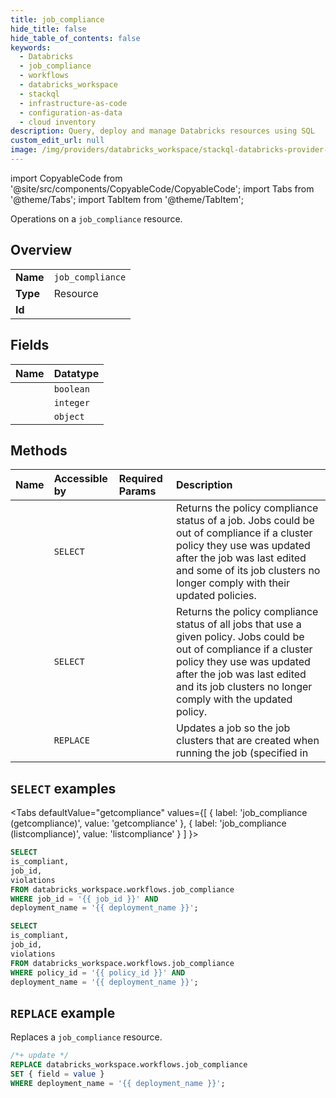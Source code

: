 ```yaml
---
title: job_compliance
hide_title: false
hide_table_of_contents: false
keywords:
  - Databricks
  - job_compliance
  - workflows
  - databricks_workspace
  - stackql
  - infrastructure-as-code
  - configuration-as-data
  - cloud inventory
description: Query, deploy and manage Databricks resources using SQL
custom_edit_url: null
image: /img/providers/databricks_workspace/stackql-databricks-provider-featured-image.png
---
```


import CopyableCode from '@site/src/components/CopyableCode/CopyableCode';
import Tabs from '@theme/Tabs';
import TabItem from '@theme/TabItem';

Operations on a <code>job_compliance</code> resource.  

## Overview
<table><tbody>
<tr><td><b>Name</b></td><td><code>job_compliance</code></td></tr>
<tr><td><b>Type</b></td><td>Resource</td></tr>
<tr><td><b>Id</b></td><td><CopyableCode code="databricks_workspace.workflows.job_compliance" /></td></tr>
</tbody></table>

## Fields
| Name | Datatype |
|:-----|:---------|
| <CopyableCode code="is_compliant" /> | `boolean` |
| <CopyableCode code="job_id" /> | `integer` |
| <CopyableCode code="violations" /> | `object` |

## Methods
| Name | Accessible by | Required Params | Description |
|:-----|:--------------|:----------------|:------------|
| <CopyableCode code="getcompliance" /> | `SELECT` | <CopyableCode code="job_id, deployment_name" /> | Returns the policy compliance status of a job. Jobs could be out of compliance if a cluster policy they use was updated after the job was last edited and some of its job clusters no longer comply with their updated policies. |
| <CopyableCode code="listcompliance" /> | `SELECT` | <CopyableCode code="policy_id, deployment_name" /> | Returns the policy compliance status of all jobs that use a given policy. Jobs could be out of compliance if a cluster policy they use was updated after the job was last edited and its job clusters no longer comply with the updated policy. |
| <CopyableCode code="enforcecompliance" /> | `REPLACE` | <CopyableCode code="deployment_name" /> | Updates a job so the job clusters that are created when running the job (specified in |

## `SELECT` examples

<Tabs
    defaultValue="getcompliance"
    values={[
        { label: 'job_compliance (getcompliance)', value: 'getcompliance' },
        { label: 'job_compliance (listcompliance)', value: 'listcompliance' }
    ]
}>
<TabItem value="getcompliance">

```sql
SELECT
is_compliant,
job_id,
violations
FROM databricks_workspace.workflows.job_compliance
WHERE job_id = '{{ job_id }}' AND
deployment_name = '{{ deployment_name }}';
```

</TabItem>
<TabItem value="listcompliance">

```sql
SELECT
is_compliant,
job_id,
violations
FROM databricks_workspace.workflows.job_compliance
WHERE policy_id = '{{ policy_id }}' AND
deployment_name = '{{ deployment_name }}';
```

</TabItem>
</Tabs>

## `REPLACE` example

Replaces a <code>job_compliance</code> resource.

```sql
/*+ update */
REPLACE databricks_workspace.workflows.job_compliance
SET { field = value }
WHERE deployment_name = '{{ deployment_name }}';
```
